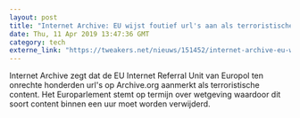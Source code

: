 ```yaml
---
layout: post
title: "Internet Archive: EU wijst foutief url's aan als terroristische content - update"
date: Thu, 11 Apr 2019 13:47:36 GMT
category: tech
externe_link: "https://tweakers.net/nieuws/151452/internet-archive-eu-wijst-foutief-urls-aan-als-terroristische-content.html"
---
```


Internet Archive zegt dat de EU Internet Referral Unit van Europol ten onrechte honderden url's op Archive.org aanmerkt als terroristische content. Het Europarlement stemt op termijn over wetgeving waardoor dit soort content binnen een uur moet worden verwijderd.<img src="http://feeds.feedburner.com/~r/tweakers/mixed/~4/WECxPAvn6Tc" height="1" width="1" alt=""/>
